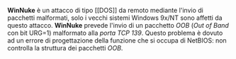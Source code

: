 __WinNuke__ è un attacco di tipo [[DOS]] da remoto mediante l'invio di pacchetti malformati, solo i vecchi sistemi Windows 9x/NT sono affetti da questo attacco.
__WinNuke__ prevede l'invio di un pacchetto _OOB_ (_Out of Band_ con bit URG=1) malformato alla _porta TCP 139_.
Questo problema è dovuto ad un errore di progettazione della funzione che si occupa di NetBIOS: non controlla la struttura dei pacchetti _OOB_.